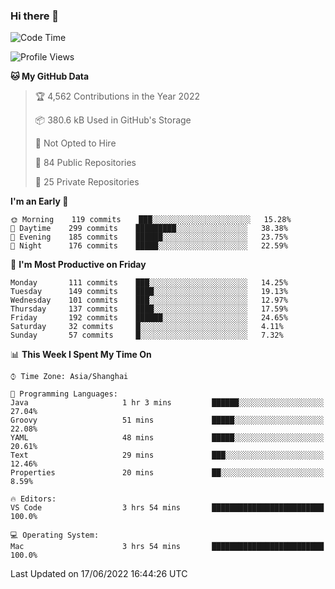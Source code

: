 ### Hi there 👋

<!--
**qbosen/qbosen** is a ✨ _special_ ✨ repository because its `README.md` (this file) appears on your GitHub profile.

Here are some ideas to get you started:

- 🔭 I’m currently working on ...
- 🌱 I’m currently learning ...
- 👯 I’m looking to collaborate on ...
- 🤔 I’m looking for help with ...
- 💬 Ask me about ...
- 📫 How to reach me: ...
- 😄 Pronouns: ...
- ⚡ Fun fact: ...
-->

<!--START_SECTION:waka-->
![Code Time](http://img.shields.io/badge/Code%20Time-0%20secs-blue)

![Profile Views](http://img.shields.io/badge/Profile%20Views-9-blue)

**🐱 My GitHub Data** 

> 🏆 4,562 Contributions in the Year 2022
 > 
> 📦 380.6 kB Used in GitHub's Storage 
 > 
> 🚫 Not Opted to Hire
 > 
> 📜 84 Public Repositories 
 > 
> 🔑 25 Private Repositories  
 > 
**I'm an Early 🐤** 

```text
🌞 Morning    119 commits    ███░░░░░░░░░░░░░░░░░░░░░░   15.28% 
🌆 Daytime    299 commits    █████████░░░░░░░░░░░░░░░░   38.38% 
🌃 Evening    185 commits    ██████░░░░░░░░░░░░░░░░░░░   23.75% 
🌙 Night      176 commits    █████░░░░░░░░░░░░░░░░░░░░   22.59%

```
📅 **I'm Most Productive on Friday** 

```text
Monday       111 commits    ███░░░░░░░░░░░░░░░░░░░░░░   14.25% 
Tuesday      149 commits    ████░░░░░░░░░░░░░░░░░░░░░   19.13% 
Wednesday    101 commits    ███░░░░░░░░░░░░░░░░░░░░░░   12.97% 
Thursday     137 commits    ████░░░░░░░░░░░░░░░░░░░░░   17.59% 
Friday       192 commits    ██████░░░░░░░░░░░░░░░░░░░   24.65% 
Saturday     32 commits     █░░░░░░░░░░░░░░░░░░░░░░░░   4.11% 
Sunday       57 commits     █░░░░░░░░░░░░░░░░░░░░░░░░   7.32%

```


📊 **This Week I Spent My Time On** 

```text
⌚︎ Time Zone: Asia/Shanghai

💬 Programming Languages: 
Java                     1 hr 3 mins         ██████░░░░░░░░░░░░░░░░░░░   27.04% 
Groovy                   51 mins             █████░░░░░░░░░░░░░░░░░░░░   22.08% 
YAML                     48 mins             █████░░░░░░░░░░░░░░░░░░░░   20.61% 
Text                     29 mins             ███░░░░░░░░░░░░░░░░░░░░░░   12.46% 
Properties               20 mins             ██░░░░░░░░░░░░░░░░░░░░░░░   8.59%

🔥 Editors: 
VS Code                  3 hrs 54 mins       █████████████████████████   100.0%

💻 Operating System: 
Mac                      3 hrs 54 mins       █████████████████████████   100.0%

```


 Last Updated on 17/06/2022 16:44:26 UTC
<!--END_SECTION:waka-->
